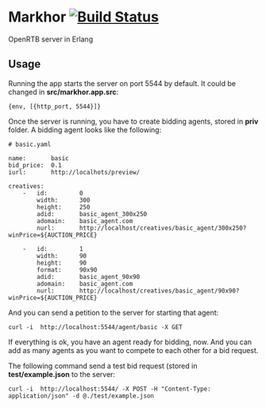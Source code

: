 Markhor [![Build Status](https://travis-ci.org/msempere/markhor.svg?branch=master)](https://travis-ci.org/msempere/markhor)
=======

OpenRTB server in Erlang


Usage
-----

Running the app starts the server on port 5544 by default. It could be changed in **src/markhor.app.src**:

    {env, [{http_port, 5544}]}


Once the server is running, you have to create bidding agents, stored in **priv** folder.
A bidding agent looks like the following:

    # basic.yaml

    name:       basic
    bid_price:  0.1
    iurl:       http://localhots/preview/

    creatives:
        -   id:         0
            width:      300
            height:     250
            adid:       basic_agent_300x250
            adomain:    basic_agent.com
            nurl:       http://localhost/creatives/basic_agent/300x250?winPrice=${AUCTION_PRICE}

        -   id:         1
            width:      90
            height:     90
            format:     90x90
            adid:       basic_agent_90x90
            adomain:    basic_agent.com
            nurl:       http://localhost/creatives/basic_agent/90x90?winPrice=${AUCTION_PRICE}



And you can send a petition to the server for starting that agent:

    curl -i  http://localhost:5544/agent/basic -X GET


If everything is ok, you have an agent ready for bidding, now. And you can add as many agents as you want to compete to each other for a bid request.

The following command send a test bid request (stored in **test/example.json** to the server:

    curl -i  http://localhost:5544/ -X POST -H "Content-Type: application/json" -d @./test/example.json
